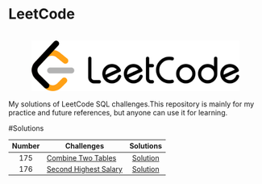 # LeetCode

<p align="center">  
	<br>
	<a href="https://www.leetcode.com">
        <img height=100 src="/assets/1280px-LeetCode_Logo_black_with_text.svg.png"> 
    </a>
    <br>
</p>



My solutions of LeetCode SQL challenges.This repository is mainly for my practice and future references, but anyone can use it for learning.

#Solutions

| Number | Challenges | Solutions |
|:------:|------------|:---------:|
| 175 | [Combine Two Tables](https://leetcode.com/problems/combine-two-tables/)|[Solution](https://github.com/pranavkaul/LeetCode_SQL/blob/main/Solutions/Combine_Two_Tables.sql)|
| 176 | [Second Highest Salary](https://leetcode.com/problems/second-highest-salary/)|[Solution](https://github.com/pranavkaul/LeetCode_SQL/blob/main/Solutions/Second_Highest_Salary.sql)|
